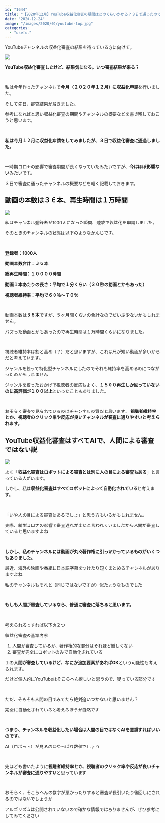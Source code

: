 ```yaml
---
id: "1644"
title: "【2020年12月】YouTube収益化審査の期間はどのくらいかかる？３日で通ったので報告"
date: "2020-12-24"
image: "/images/2020/01/youtube-top.jpg"
categories: 
  - "useful"
---
```


YouTubeチャンネルの収益化審査の結果を待っている方に向けて。

![](../../assets/images/2020/04/thinking_300x300.png)

**YouTube収益化審査したけど、結果気になる。いつ審査結果が来る？**

 

私は今年作ったチャンネルで**今月（２０２０年１２月）に収益化申請**を行いました。

そして先日、審査結果が届きました。

参考になればと思い収益化審査の期間やチャンネルの概要などを書き残しておこうと思います。

 

**私は今月１２月に収益化申請をしてみましたが、３日で収益化審査に通過しました。**

 

一時期コロナの影響で審査期間が長くなっていたみたいですが、**今はほぼ影響ない**みたいです。

３日で審査に通ったチャンネルの概要などを軽く記載しておきます。

## 動画の本数は３６本、再生時間は１万時間

![](../../assets/images/2020/05/grow_chart.jpg)

私はチャンネル登録者が1000人になった瞬間、速攻で収益化を申請しました。

そのときのチャンネルの状態は以下のようなかんじです。

 

**登録者：1000人**

**動画本数合計：３６本**

**総再生時間：１００００時間**

**動画１本あたりの長さ：平均で１分くらい（３０秒の動画とかもあった）**

**視聴者維持率：平均で６０％～７０％**

 

動画本数は**３６本**ですが、５ヶ月間くらいの合計なのでだいぶ少ないかもしれません。

バズった動画とかもあったので再生時間は１万時間くらいになりました。

 

視聴者維持率は割と高め（？）だと思いますが、これは尺が短い動画が多いからだと考えています。

ジャンルを絞って特化型チャンネルにしたのでそれも維持率を高めるのにつながったのかもしれません

ジャンルを絞ったおかげで視聴者の反応もよく、**１５００再生しか回っていないのに高評価が１００以上**といったこともありました。

 

おそらく審査で見られているのはチャンネルの質だと思います。 **視聴者維持率とか、視聴者のクリック率や反応が良いチャンネルが審査に通りやすいと考えられます。**

## YouTube収益化審査はすべてAIで、人間による審査ではない説

![](../../assets/images/2020/07/decrease_yourbad.jpg)

よく「**収益化審査はロボットによる審査とは別に人の目による審査もある**」と言っている人がいます。

しかし、私は**収益化審査はすべてロボットによって自動化されている**と考えます。

 

「いや人の目による審査はあるでしょ」と思う方もいるかもしれません。

実際、新型コロナの影響で審査遅れが出たと言われていましたから人間が審査していると思いますよね

 

**しかし、私のチャンネルには動画が丸々著作権に引っかかっているものがいくつもありました。**

最近、海外の映画や番組に日本語字幕をつけたり短くまとめるチャンネルがありますよね

私のチャンネルもそれと（同じではないですが）似たようなものでした

 

**もしも人間が審査しているなら、普通に審査に落ちると思います。**

 

考えられるとすれば以下の２つ

収益化審査の基準考察

1. 人間が審査しているが、著作権的な部分はそれほど厳しくない
2. 審査が完全にロボットのみで自動化されている

１の**人間が審査しているけど、なにか追加要素があればOK**という可能性も考えられます。

だけど個人的にYouTubeはそこらへん厳しいと思うので、疑っている部分です

 

ただ、そもそも人間の目でみてたら絶対追いつかないと思いません？

完全に自動化されていると考えるほうが自然です

 

**つまり、チャンネルを収益化したい場合は人間の目ではなくAIを意識すればいいのです。**

AI（ロボット）が見るのはやっぱり数値でしょう

 

先ほども書いたように**視聴者維持率とか、視聴者のクリック率や反応が良いチャンネルが審査に通りやすい**と思っています

 

おそらく、そこらへんの数字が悪かったりすると審査が長引いたり後回しにされるのではないでしょうか

アルゴリズムは公開されていないので確かな情報ではありませんが、ぜひ参考にしてみてください
